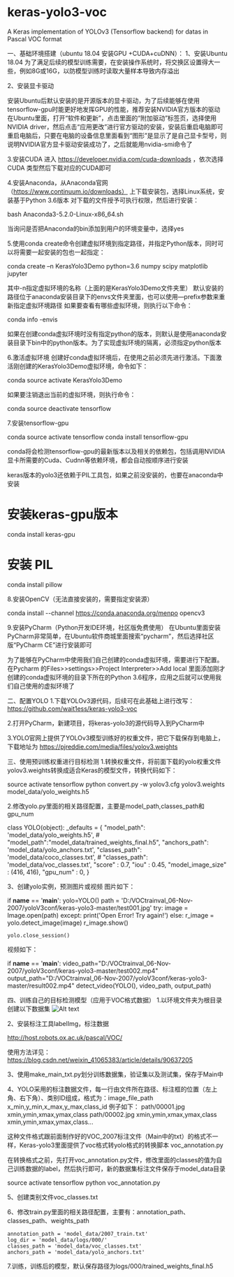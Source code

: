 # keras-yolo3-voc
A Keras implementation of YOLOv3 (Tensorflow backend)  for  datas in Pascal VOC format

一、基础环境搭建（ubuntu 18.04 安装GPU +CUDA+cuDNN）：
1、安装Ubuntu 18.04
为了满足后续的模型训练需要，在安装操作系统时，将交换区设置得大一些，例如8G或16G，以防模型训练时读取大量样本导致内存溢出

2、安装显卡驱动

安装Ubuntu后默认安装的是开源版本的显卡驱动，为了后续能够在使用tensorflow-gpu时能更好地发挥GPU的性能，推荐安装NVIDIA官方版本的驱动
在Ubuntu里面，打开“软件和更新”，点击里面的“附加驱动”标签页，选择使用NVIDIA driver，然后点击“应用更改”进行官方驱动的安装，安装后重启电脑即可
重启电脑后，只要在电脑的设备信息里面看到“图形”是显示了是自己显卡型号，则说明NVIDIA官方显卡驱动安装成功了，之后就能用nvidia-smi命令了

3.安装CUDA
进入 https://developer.nvidia.com/cuda-downloads  ，依次选择 CUDA 类型然后下载对应的CUDA即可

4.安装Anaconda，从Anaconda官网（https://www.continuum.io/downloads）  上下载安装包，选择Linux系统，安装基于Python 3.6版本
对下载的文件授予可执行权限，然后进行安装：

bash Anaconda3-5.2.0-Linux-x86_64.sh  

当询问是否把Anaconda的bin添加到用户的环境变量中，选择yes

5.使用conda create命令创建虚拟环境到指定路径，并指定Python版本，同时可以将需要一起安装的包也一起指定：

conda create –n KerasYolo3Demo python=3.6 numpy scipy matplotlib jupyter

其中-n指定虚拟环境的名称（上面的是KerasYolo3Demo文件夹里）
默认安装的路径位于anaconda安装目录下的envs文件夹里面，也可以使用—prefix参数来重新指定虚拟环境路径
如果要查看有哪些虚拟环境，则执行以下命令：

conda info -envis

如果在创建conda虚拟环境时没有指定python的版本，则默认是使用anaconda安装目录下bin中的python版本。为了实现虚拟环境的隔离，必须指定python版本

6.激活虚拟环境
创建好conda虚拟环境后，在使用之前必须先进行激活。下面激活刚创建的KerasYolo3Demo虚拟环境，命令如下：

conda source activate KerasYolo3Demo

如果要注销退出当前的虚拟环境，则执行命令：

conda source deactivate tensorflow


7.安装tensorflow-gpu

conda source activate tensorflow
conda install tensorflow-gpu

conda将会检测tensorflow-gpu的最新版本以及相关的依赖包，包括调用NVIDIA显卡所需要的Cuda、Cudnn等依赖环境，都会自动按顺序进行安装

keras版本的yolo3还依赖于PIL工具包，如果之前没安装的，也要在anaconda中安装

# 安装keras-gpu版本
conda install keras-gpu
# 安装 PIL
conda install pillow

8.安装OpenCV（无法直接安装的，需要指定安装源）

conda install --channel https://conda.anaconda.org/menpo opencv3

9.安装PyCharm（Python开发IDE环境，社区版免费使用）
在Ubuntu里面安装PyCharm非常简单，在Ubuntu软件商城里面搜索“pycharm”，然后选择社区版“PyCharm CE”进行安装即可

为了能够在PyCharm中使用我们自己创建的conda虚拟环境，需要进行下配置。在Pycharm 的Files>>settings>>Project Interpreter>>Add local 
里面添加刚才创建的conda虚拟环境的目录下所在的Python 3.6程序，应用之后就可以使用我们自己使用的虚拟环境了


二、配置YOLO
1.下载YOLOv3源代码，后续可在此基础上进行改写：
https://github.com/wait1ess/keras-yolo3-voc

2.打开PyCharm，新建项目，将keras-yolo3的源代码导入到PyCharm中

3.YOLO官网上提供了YOLOv3模型训练好的权重文件，把它下载保存到电脑上，下载地址为
https://pjreddie.com/media/files/yolov3.weights

三、使用预训练权重进行目标检测
1.转换权重文件，将前面下载的yolo权重文件yolov3.weights转换成适合Keras的模型文件，转换代码如下：

source activate tensorflow
python convert.py -w yolov3.cfg yolov3.weights model_data/yolo_weights.h5

2.修改yolo.py里面的相关路径配置，主要是model_path,classes_path和gpu_num

class YOLO(object):
    _defaults = {
        "model_path": 'model_data/yolo_weights.h5',
        # "model_path":"model_data/trained_weights_final.h5",
        "anchors_path": 'model_data/yolo_anchors.txt',
        "classes_path":   'model_data/coco_classes.txt',
        # "classes_path": 'model_data/voc_classes.txt',
        "score" : 0.7,
        "iou" : 0.45,
        "model_image_size" : (416, 416),
        "gpu_num" : 0,
    }

3、创建yolo实例，预测图片或视频
图片如下：

if __name__ == '__main__':
    yolo=YOLO()
    path = 'D:/VOCtrainval_06-Nov-2007/yoloV3conf/keras-yolo3-master/test001.jpg'
    try:
        image = Image.open(path)
    except:
        print('Open Error! Try again!')
    else:
        r_image = yolo.detect_image(image)
        r_image.show()

    yolo.close_session()

视频如下：

if __name__ == '__main__':
    video_path="D:/VOCtrainval_06-Nov-2007/yoloV3conf/keras-yolo3-master/test002.mp4"
    output_path="D:/VOCtrainval_06-Nov-2007/yoloV3conf/keras-yolo3-master/result002.mp4"
    detect_video(YOLO(), video_path, output_path)



四、训练自己的目标检测模型（应用于VOC格式数据）
1.以环境文件夹为根目录创建以下数据集
![Alt text](keras-yolo3-voc/Dir.jpg)
        
2、安装标注工具labelImg，标注数据

http://host.robots.ox.ac.uk/pascal/VOC/

使用方法详见：https://blog.csdn.net/weixin_41065383/article/details/90637205


3、使用make_main_txt.py划分训练数据集，验证集以及测试集，保存于Main中

4、YOLO采用的标注数据文件，每一行由文件所在路径、标注框的位置（左上角、右下角）、类别ID组成，格式为：image_file_path x_min,y_min,x_max,y_max,class_id
例子如下：
path/00001.jpg xmin,ymin,xmax,ymax,class 
path/00002.jpg xmin,ymin,xmax,ymax,class xmin,ymin,xmax,ymax,class...

这种文件格式跟前面制作好的VOC_2007标注文件（Main中的txt）的格式不一样，Keras-yolo3里面提供了voc格式转yolo格式的转换脚本 voc_annotation.py

在转换格式之前，先打开voc_annotation.py文件，修改里面的classes的值为自己训练数据的label，然后执行即可，新的数据集标注文件保存于model_data目录

source activate tensorflow
python voc_annotation.py

5、创建类别文件voc_classes.txt

6、修改train.py里面的相关路径配置，主要有：annotation_path、classes_path、weights_path

    annotation_path = 'model_data/2007_train.txt'
    log_dir = 'model_data/logs/000/'
    classes_path = 'model_data/voc_classes.txt'
    anchors_path = 'model_data/yolo_anchors.txt'

7.训练，训练后的模型，默认保存路径为logs/000/trained_weights_final.h5
